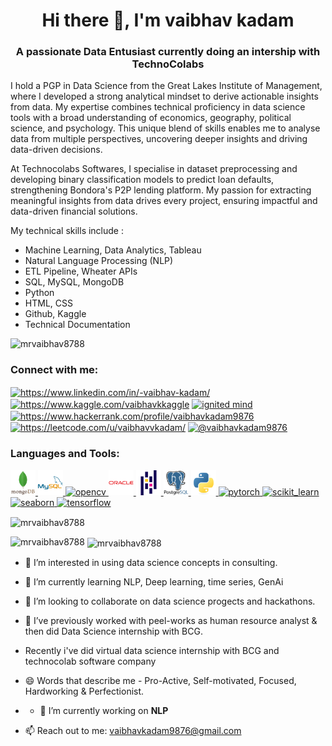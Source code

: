 
<!---
MrVaIbHaV8788/MrVaIbHaV8788 is a ✨ special ✨ repository because its `README.md` (this file) appears on your GitHub profile.
You can click the Preview link to take a look at your changes.
--->
<h1 align="center">Hi there 👋, I'm vaibhav kadam</h1>
<h3 align="center">A passionate Data Entusiast currently doing an intership with TechnoColabs</h3>
I hold a PGP in Data Science from the Great Lakes Institute of Management, where I developed a strong analytical mindset to derive actionable insights from data. My expertise combines technical proficiency in data science tools with a broad understanding of economics, geography, political science, and psychology. This unique blend of skills enables me to analyse data from multiple perspectives, uncovering deeper insights and driving data-driven decisions. 

At Technocolabs Softwares, I specialise in dataset preprocessing and developing binary classification models to predict loan defaults, strengthening Bondora's P2P lending platform. My passion for extracting meaningful insights from data drives every project, ensuring impactful and data-driven financial solutions.

My technical skills include :

- Machine Learning, Data Analytics, Tableau
- Natural Language Processing (NLP)
- ETL Pipeline, Wheater APIs
- SQL, MySQL, MongoDB
- Python
- HTML, CSS
- Github, Kaggle
- Technical Documentation

<p align="left"> <img src="https://komarev.com/ghpvc/?username=mrvaibhav8788&label=Profile%20views&color=0e75b6&style=flat" alt="mrvaibhav8788" /> </p>


<h3 align="left">Connect with me:</h3>
<p align="left">
<a href="https://linkedin.com/in/https://www.linkedin.com/in/-vaibhav-kadam/" target="blank"><img align="center" src="https://raw.githubusercontent.com/rahuldkjain/github-profile-readme-generator/master/src/images/icons/Social/linked-in-alt.svg" alt="https://www.linkedin.com/in/-vaibhav-kadam/" height="30" width="40" /></a>
<a href="https://kaggle.com/https://www.kaggle.com/vaibhavkkaggle" target="blank"><img align="center" src="https://raw.githubusercontent.com/rahuldkjain/github-profile-readme-generator/master/src/images/icons/Social/kaggle.svg" alt="https://www.kaggle.com/vaibhavkkaggle" height="30" width="40" /></a>
<a href="https://www.youtube.com/c/ignited mind" target="blank"><img align="center" src="https://raw.githubusercontent.com/rahuldkjain/github-profile-readme-generator/master/src/images/icons/Social/youtube.svg" alt="ignited mind" height="30" width="40" /></a>
<a href="https://www.hackerrank.com/https://www.hackerrank.com/profile/vaibhavkadam9876" target="blank"><img align="center" src="https://raw.githubusercontent.com/rahuldkjain/github-profile-readme-generator/master/src/images/icons/Social/hackerrank.svg" alt="https://www.hackerrank.com/profile/vaibhavkadam9876" height="30" width="40" /></a>
<a href="https://www.leetcode.com/https://leetcode.com/u/vaibhavvkadam/" target="blank"><img align="center" src="https://raw.githubusercontent.com/rahuldkjain/github-profile-readme-generator/master/src/images/icons/Social/leet-code.svg" alt="https://leetcode.com/u/vaibhavvkadam/" height="30" width="40" /></a>
<a href="https://www.hackerearth.com/@vaibhavkadam9876" target="blank"><img align="center" src="https://raw.githubusercontent.com/rahuldkjain/github-profile-readme-generator/master/src/images/icons/Social/hackerearth.svg" alt="@vaibhavkadam9876" height="30" width="40" /></a>
</p>

<h3 align="left">Languages and Tools:</h3>
<p align="left"> <a href="https://www.mongodb.com/" target="_blank" rel="noreferrer"> <img src="https://raw.githubusercontent.com/devicons/devicon/master/icons/mongodb/mongodb-original-wordmark.svg" alt="mongodb" width="40" height="40"/> </a> <a href="https://www.mysql.com/" target="_blank" rel="noreferrer"> <img src="https://raw.githubusercontent.com/devicons/devicon/master/icons/mysql/mysql-original-wordmark.svg" alt="mysql" width="40" height="40"/> </a> <a href="https://opencv.org/" target="_blank" rel="noreferrer"> <img src="https://www.vectorlogo.zone/logos/opencv/opencv-icon.svg" alt="opencv" width="40" height="40"/> </a> <a href="https://www.oracle.com/" target="_blank" rel="noreferrer"> <img src="https://raw.githubusercontent.com/devicons/devicon/master/icons/oracle/oracle-original.svg" alt="oracle" width="40" height="40"/> </a> <a href="https://pandas.pydata.org/" target="_blank" rel="noreferrer"> <img src="https://raw.githubusercontent.com/devicons/devicon/2ae2a900d2f041da66e950e4d48052658d850630/icons/pandas/pandas-original.svg" alt="pandas" width="40" height="40"/> </a> <a href="https://www.postgresql.org" target="_blank" rel="noreferrer"> <img src="https://raw.githubusercontent.com/devicons/devicon/master/icons/postgresql/postgresql-original-wordmark.svg" alt="postgresql" width="40" height="40"/> </a> <a href="https://www.python.org" target="_blank" rel="noreferrer"> <img src="https://raw.githubusercontent.com/devicons/devicon/master/icons/python/python-original.svg" alt="python" width="40" height="40"/> </a> <a href="https://pytorch.org/" target="_blank" rel="noreferrer"> <img src="https://www.vectorlogo.zone/logos/pytorch/pytorch-icon.svg" alt="pytorch" width="40" height="40"/> </a> <a href="https://scikit-learn.org/" target="_blank" rel="noreferrer"> <img src="https://upload.wikimedia.org/wikipedia/commons/0/05/Scikit_learn_logo_small.svg" alt="scikit_learn" width="40" height="40"/> </a> <a href="https://seaborn.pydata.org/" target="_blank" rel="noreferrer"> <img src="https://seaborn.pydata.org/_images/logo-mark-lightbg.svg" alt="seaborn" width="40" height="40"/> </a> <a href="https://www.tensorflow.org" target="_blank" rel="noreferrer"> <img src="https://www.vectorlogo.zone/logos/tensorflow/tensorflow-icon.svg" alt="tensorflow" width="40" height="40"/> </a> </p>

<p><img align="center" src="https://github-readme-streak-stats.herokuapp.com/?user=mrvaibhav8788&" alt="mrvaibhav8788" /></p>
<p><img align="left" src="https://github-readme-stats.vercel.app/api/top-langs?username=mrvaibhav8788&show_icons=true&locale=en&layout=compact&theme=dark" alt="mrvaibhav8788" /></p>

<p>&nbsp;<img align="center" src="https://github-readme-stats.vercel.app/api?username=mrvaibhav8788&show_icons=true&locale=en&theme=dark" alt="mrvaibhav8788" /></p>

- 👀 I’m interested in using data science concepts in consulting.
- 🌱 I’m currently learning NLP, Deep learning, time series, GenAi
- 💞️ I’m looking to collaborate on data science progects and hackathons.

- 👯 I’ve previously worked with peel-works as human resource analyst & then did Data Science internship with BCG.
 
- Recently i've did virtual data science internship with BCG and technocolab software company

- 😄 Words that describe me - Pro-Active, Self-motivated, Focused, Hardworking & Perfectionist.
- - 🔭 I’m currently working on **NLP**
- 📫 Reach out to me: vaibhavkadam9876@gmail.com
